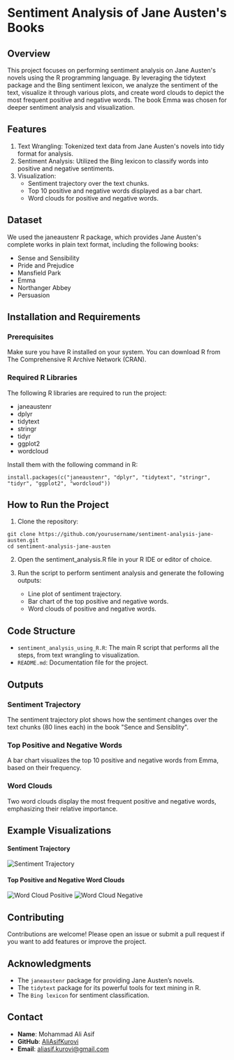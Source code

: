 # Sentiment Analysis of Jane Austen's Books

## Overview
This project focuses on performing sentiment analysis on Jane Austen's novels using the R programming language. By leveraging the tidytext package and the Bing sentiment lexicon, we analyze the sentiment of the text, visualize it through various plots, and create word clouds to depict the most frequent positive and negative words.
The book Emma was chosen for deeper sentiment analysis and visualization.

## Features
1. Text Wrangling: Tokenized text data from Jane Austen's novels into tidy format for analysis.
2. Sentiment Analysis: Utilized the Bing lexicon to classify words into positive and negative sentiments.
3. Visualization:
    - Sentiment trajectory over the text chunks.
    - Top 10 positive and negative words displayed as a bar chart.
    - Word clouds for positive and negative words.

## Dataset
We used the janeaustenr R package, which provides Jane Austen's complete works in plain text format, including the following books:
- Sense and Sensibility
- Pride and Prejudice
- Mansfield Park
- Emma
- Northanger Abbey
- Persuasion

## Installation and Requirements
### Prerequisites
Make sure you have R installed on your system. You can download R from The Comprehensive R Archive Network (CRAN).

### Required R Libraries
The following R libraries are required to run the project:
- janeaustenr
- dplyr
- tidytext
- stringr
- tidyr
- ggplot2
- wordcloud

Install them with the following command in R:
```
install.packages(c("janeaustenr", "dplyr", "tidytext", "stringr", "tidyr", "ggplot2", "wordcloud"))
```

## How to Run the Project
1. Clone the repository:

```
git clone https://github.com/yourusername/sentiment-analysis-jane-austen.git
cd sentiment-analysis-jane-austen
```

2. Open the sentiment_analysis.R file in your R IDE or editor of choice.

3. Run the script to perform sentiment analysis and generate the following outputs:
    - Line plot of sentiment trajectory.
    - Bar chart of the top positive and negative words.
    - Word clouds of positive and negative words.

## Code Structure
* `sentiment_analysis_using_R.R`: The main R script that performs all the steps, from text wrangling to visualization.
* `README.md`: Documentation file for the project.


## Outputs
### Sentiment Trajectory
The sentiment trajectory plot shows how the sentiment changes over the text chunks (80 lines each) in the book "Sence and Sensiblity".

### Top Positive and Negative Words
A bar chart visualizes the top 10 positive and negative words from Emma, based on their frequency.

### Word Clouds
Two word clouds display the most frequent positive and negative words, emphasizing their relative importance.

## Example Visualizations
#### Sentiment Trajectory
![Sentiment Trajectory](path/to/sentiment_trajectory.png)
#### Top Positive and Negative Word Clouds
![Word Cloud Positive](path/to/wordcloud_positive.png)
![Word Cloud Negative](path/to/wordcloud_negative.png)

## Contributing
Contributions are welcome! Please open an issue or submit a pull request if you want to add features or improve the project.

## Acknowledgments
- The `janeaustenr` package for providing Jane Austen’s novels.
- The `tidytext` package for its powerful tools for text mining in R.
- The `Bing lexicon` for sentiment classification.

## Contact
- **Name**: Mohammad Ali Asif
- **GitHub**: [AliAsifKurovi](https://github.com/AliAsifKurovi)  
- **Email**: aliasif.kurovi@gmail.com
